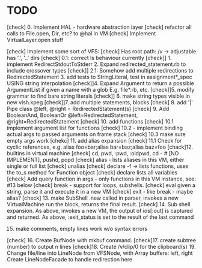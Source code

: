 # TODO


[check] 0. Implement HAL - hardware abstraction layer
[check]  refactor all calls to File.open, Dir, etc? to @hal in VM
  [check] Implement VirtualLayer.open stuff

[check]    Implement some sort of VFS:
     [check]   Has root path: /v -> adjustable
    has '.', '..' dirs
  [check] 0.1: correct ls behaviour currently
[check]] 1. implement RedirectStdoutToStderr
2. Expand redirected_statement.rb to include crossover types
[check]] 2.1: Somehow add multiple redirections to RedirectedStatement
3. add tests to StringLiteral, test in assignment*_spec USING string interpolation
[check]]4. Expand Argument to return a possible ArgumentList if given a name with a glob E.g. file*.rb, etc.
[check]]5. modify grammar to find bare string literals
[check]] 6. make string types visible in new vish.kpeg
[check]]7. add multiple statements, blocks
[check] 8. add '|' Pipe class @left, @right = RedirectedStatement(s)
[check] 9. Add BooleanAnd, BooleanOr @left=RedirectedStatement, @right=RedirectedStatement
[check] 10. add functions
[check]  10.1 implement argument list for functions
[check]  10.2 - implement binding actual args to passed arguments on frame stack
  [check] 10.3 make sure empty args work
[chekc] 11. add alias expansion
  [check] 11.1 Check for cyclic references, e.g. alias foo=bar;alias bar=baz;alias baz=foo
[chack]12. builtins in virtual machine
  [check] cd, pwd, :pwd, :oldpwd, cd -   # [NO IMPLEMENT], pushd, popd
[check]    alias - lists aliases in this VM, either single or full list
  [check] unalias
[check]      declare -f -> lists functions, uses the to_s method for Function object
  [check] declare lists all variables
  [check] Add query function in args
          - only functions in this VM instance, see: #13 below
  [check] break - support for loops, subshells.
  [check] eval given a string, parse it and execute it in a new VM
  [check] exit - like break - maybe alias?
[check]            13. make SubShell .new called in parser, invokes a new VirtualMachine
               run the block, returns the final result.
[check]                14. Sub shell expansion.  As above, invokes a new VM, the output of ios[:out] is captured and returned.
    As above, :exit_status is set to the result of the last command

15. make comments, empty lines work w/o syntax errors

[check] 16. Create BufNode with mkbuf command. 
[check]17. create subtree (number) to output n lines
[check]18. Create /v/clip/0 for the clipboard(s)
19. Change file/line into LineNode from VFSNode, with Array buffers: left, right
  Create LineNodeFacade to handle redirection here